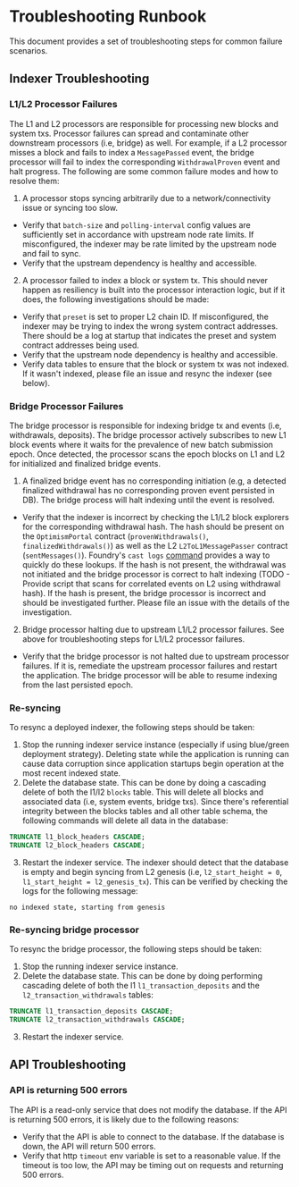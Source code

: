 # Troubleshooting Runbook
This document provides a set of troubleshooting steps for common failure scenarios.

## Indexer Troubleshooting

### L1/L2 Processor Failures
The L1 and L2 processors are responsible for processing new blocks and system txs. Processor failures can spread and contaminate other downstream processors (i.e, bridge) as well. For example, if a L2 processor misses a block and fails to index a `MessagePassed` event, the bridge processor will fail to index the corresponding `WithdrawalProven` event and halt progress. The following are some common failure modes and how to resolve them:

1. A processor stops syncing arbitrarily due to a network/connectivity issue or syncing too slow.
* Verify that `batch-size` and `polling-interval` config values are sufficiently set in accordance with upstream node rate limits. If misconfigured, the indexer may be rate limited by the upstream node and fail to sync.
* Verify that the upstream dependency is healthy and accessible.

2. A processor failed to index a block or system tx. This should never happen as resiliency is built into the processor interaction logic, but if it does, the following investigations should be made:
* Verify that `preset` is set to proper L2 chain ID. If misconfigured, the indexer may be trying to index the wrong system contract addresses. There should be a log at startup that indicates the preset and system contract addresses being used.
* Verify that the upstream node dependency is healthy and accessible.
* Verify data tables to ensure that the block or system tx was not indexed. If it wasn't indexed, please file an issue and resync the indexer (see below).

### Bridge Processor Failures
The bridge processor is responsible for indexing bridge tx and events (i.e, withdrawals, deposits). The bridge processor actively subscribes to new L1 block events where it waits for the prevalence of new batch submission epoch. Once detected, the processor scans the epoch blocks on L1 and L2 for initialized and finalized bridge events.

1. A finalized bridge event has no corresponding initiation (e.g, a detected finalized withdrawal has no corresponding proven event persisted in DB). The bridge process will halt indexing until the event is resolved.
* Verify that the indexer is incorrect by checking the L1/L2 block explorers for the corresponding withdrawal hash. The hash should be present on the `OptimismPortal` contract (`provenWithdrawals()`, `finalizedWithdrawals()`) as well as the L2 `L2ToL1MessagePasser` contract (`sentMessages()`). Foundry's `cast logs` [command](https://book.getfoundry.sh/reference/cast/cast-logs) provides a way to quickly do these lookups. If the hash is not present, the withdrawal was not initiated and the bridge processor is correct to halt indexing (TODO - Provide script that scans for correlated events on L2 using withdrawal hash). If the hash is present, the bridge processor is incorrect and should be investigated further. Please file an issue with the details of the investigation.

2. Bridge processor halting due to upstream L1/L2 processor failures. See above for troubleshooting steps for L1/L2 processor failures.
* Verify that the bridge processor is not halted due to upstream processor failures. If it is, remediate the upstream processor failures and restart the application. The bridge processor will be able to resume indexing from the last persisted epoch.

### Re-syncing
To resync a deployed indexer, the following steps should be taken:
1. Stop the running indexer service instance (especially if using blue/green deployment strategy). Deleting state while the application is running can cause data corruption since application startups begin operation at the most recent indexed state.
2. Delete the database state. This can be done by doing a cascading delete of both the l1/l2 `blocks` table. This will delete all blocks and associated data (i.e, system events, bridge txs). Since there's referential integrity between the blocks tables and all other table schema, the following commands will delete all data in the database:
```sql
TRUNCATE l1_block_headers CASCADE;
TRUNCATE l2_block_headers CASCADE;
```
3. Restart the indexer service. The indexer should detect that the database is empty and begin syncing from L2 genesis (i.e, `l2_start_height = 0`, `l1_start_height = l2_genesis_tx`). This can be verified by checking the logs for the following message:
```
no indexed state, starting from genesis
```

### Re-syncing bridge processor
To resync the bridge processor, the following steps should be taken:
1. Stop the running indexer service instance.
2. Delete the database state. This can be done by doing performing cascading delete of both the l1 `l1_transaction_deposits` and the `l2_transaction_withdrawals` tables:
```sql
TRUNCATE l1_transaction_deposits CASCADE;
TRUNCATE l2_transaction_withdrawals CASCADE;
```
3. Restart the indexer service.

## API Troubleshooting

### API is returning 500 errors
The API is a read-only service that does not modify the database. If the API is returning 500 errors, it is likely due to the following reasons:
* Verify that the API is able to connect to the database. If the database is down, the API will return 500 errors.
* Verify that http `timeout` env variable is set to a reasonable value. If the timeout is too low, the API may be timing out on requests and returning 500 errors.

